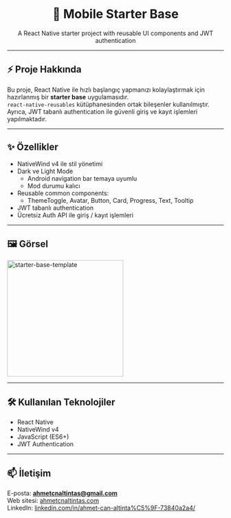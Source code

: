 <h1 align="center">🚀 Mobile Starter Base</h1>
<p align="center">A React Native starter project with reusable UI components and JWT authentication</p>

---

## ⚡️ Proje Hakkında

Bu proje, React Native ile hızlı başlangıç yapmanızı kolaylaştırmak için hazırlanmış bir **starter base** uygulamasıdır.  
`react-native-reusables` kütüphanesinden ortak bileşenler kullanılmıştır. Ayrıca, JWT tabanlı authentication ile güvenli giriş ve kayıt işlemleri yapılmaktadır.

---

## ✨ Özellikler

- NativeWind v4 ile stil yönetimi  
- Dark ve Light Mode  
  - Android navigation bar temaya uyumlu  
  - Mod durumu kalıcı  
- Reusable common components:  
  - ThemeToggle, Avatar, Button, Card, Progress, Text, Tooltip  
- JWT tabanlı authentication  
- Ücretsiz Auth API ile giriş / kayıt işlemleri

---

## 🖼️ Görsel

<img src="https://github.com/mrzachnugent/react-native-reusables/assets/63797719/42c94108-38a7-498b-9c70-18640420f1bc" alt="starter-base-template" width="270" />

---

## 🛠️ Kullanılan Teknolojiler

- React Native  
- NativeWind v4  
- JavaScript (ES6+)  
- JWT Authentication

---

## 📫 İletişim

E-posta: **ahmetcnaltintas@gmail.com**  
Web sitesi: [ahmetcnaltintas.com](https://ahmetcnaltintas.com)  
LinkedIn: [linkedin.com/in/ahmet-can-altinta%C5%9F-73840a2a4/](https://www.linkedin.com/in/ahmet-can-altinta%C5%9F-73840a2a4/)
